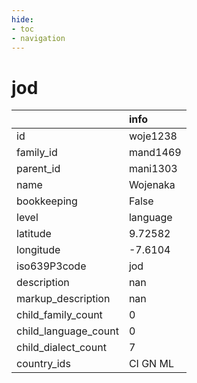 ```yaml
---
hide:
- toc
- navigation
---
```

# jod
|                      | info     |
|:---------------------|:---------|
| id                   | woje1238 |
| family_id            | mand1469 |
| parent_id            | mani1303 |
| name                 | Wojenaka |
| bookkeeping          | False    |
| level                | language |
| latitude             | 9.72582  |
| longitude            | -7.6104  |
| iso639P3code         | jod      |
| description          | nan      |
| markup_description   | nan      |
| child_family_count   | 0        |
| child_language_count | 0        |
| child_dialect_count  | 7        |
| country_ids          | CI GN ML |
